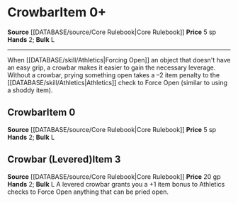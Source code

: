 ﻿---
bulk: L
hands: '2'
id: '18'
item_category: Adventuring Gear
level: '0'
name: Crowbar
price: 5 sp
rarity: Common
source: '[[DATABASE/source/Core Rulebook|Core Rulebook]]'
subcategory: adventuringgear
type: Item

---
# Crowbar<span class="item-type">Item 0+</span>

**Source** [[DATABASE/source/Core Rulebook|Core Rulebook]] 
**Price** 5 sp
**Hands** 2; **Bulk** L

---
When [[DATABASE/skill/Athletics|Forcing Open]] an object that doesn't have an easy grip, a crowbar makes it easier to gain the necessary leverage. Without a crowbar, prying something open takes a –2 item penalty to the [[DATABASE/skill/Athletics|Athletics]] check to Force Open (similar to using a shoddy item).

## Crowbar<span class="item-type">Item 0</span>

**Source** [[DATABASE/source/Core Rulebook|Core Rulebook]] 
**Price** 5 sp
**Hands** 2; **Bulk** L

## Crowbar (Levered)<span class="item-type">Item 3</span>

**Source** [[DATABASE/source/Core Rulebook|Core Rulebook]] 
**Price** 20 gp
**Hands** 2; **Bulk** L
A levered crowbar grants you a +1 item bonus to Athletics checks to Force Open anything that can be pried open.